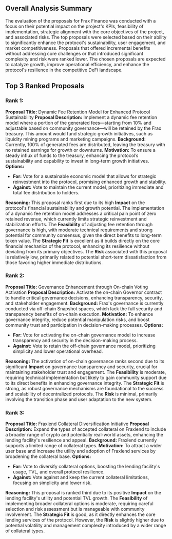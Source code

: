 ## Overall Analysis Summary
The evaluation of the proposals for Frax Finance was conducted with a focus on their potential impact on the project's KPIs, feasibility of implementation, strategic alignment with the core objectives of the project, and associated risks. The top proposals were selected based on their ability to significantly enhance the protocol's sustainability, user engagement, and market competitiveness. Proposals that offered incremental benefits without addressing core challenges or that introduced significant complexity and risk were ranked lower. The chosen proposals are expected to catalyze growth, improve operational efficiency, and enhance the protocol's resilience in the competitive DeFi landscape.

## Top 3 Ranked Proposals

### Rank 1: 
**Proposal Title:** Dynamic Fee Retention Model for Enhanced Protocol Sustainability
**Proposal Description:** Implement a dynamic fee retention model where a portion of the generated fees—starting from 10% and adjustable based on community governance—will be retained by the Frax treasury. This amount would fund strategic growth initiatives, such as liquidity mining programs and marketing campaigns.
**Background:** Currently, 100% of generated fees are distributed, leaving the treasury with no retained earnings for growth or downturns.
**Motivation:** To ensure a steady influx of funds to the treasury, enhancing the protocol’s sustainability and capability to invest in long-term growth initiatives.
**Options:**
- **For:** Vote for a sustainable economic model that allows for strategic reinvestment into the protocol, promising enhanced growth and stability.
- **Against:** Vote to maintain the current model, prioritizing immediate and total fee distribution to holders.

**Reasoning:** This proposal ranks first due to its high **Impact** on the protocol's financial sustainability and growth potential. The implementation of a dynamic fee retention model addresses a critical pain point of zero retained revenue, which currently limits strategic reinvestment and stabilization efforts. The **Feasibility** of adjusting fee retention through governance is high, with moderate technical requirements and strong potential for community consensus, given the direct benefits to long-term token value. The **Strategic Fit** is excellent as it builds directly on the core financial mechanics of the protocol, enhancing its resilience without deviating from its primary objectives. The **Risk** associated with this proposal is relatively low, primarily related to potential short-term dissatisfaction from those favoring higher immediate distributions.

### Rank 2: 
**Proposal Title:** Governance Enhancement through On-chain Voting Activation
**Proposal Description:** Activate the on-chain Governor contract to handle critical governance decisions, enhancing transparency, security, and stakeholder engagement.
**Background:** Frax's governance is currently conducted via off-chain Snapshot spaces, which lack the full security and transparency benefits of on-chain execution.
**Motivation:** To enhance governance integrity, reduce potential manipulation risks, and boost community trust and participation in decision-making processes.
**Options:**
- **For:** Vote for activating the on-chain governance model to increase transparency and security in the decision-making process.
- **Against:** Vote to retain the off-chain governance model, prioritizing simplicity and lower operational overhead.

**Reasoning:** The activation of on-chain governance ranks second due to its significant **Impact** on governance transparency and security, crucial for maintaining stakeholder trust and engagement. The **Feasibility** is moderate, requiring technical implementation but likely to gain community support due to its direct benefits in enhancing governance integrity. The **Strategic Fit** is strong, as robust governance mechanisms are foundational to the success and scalability of decentralized protocols. The **Risk** is minimal, primarily involving the transition phase and user adaptation to the new system.

### Rank 3: 
**Proposal Title:** Fraxlend Collateral Diversification Initiative
**Proposal Description:** Expand the types of accepted collateral on Fraxlend to include a broader range of crypto and potentially real-world assets, enhancing the lending facility's resilience and appeal.
**Background:** Fraxlend currently supports a limited range of collateral types.
**Motivation:** To attract a wider user base and increase the utility and adoption of Fraxlend services by broadening the collateral base.
**Options:**
- **For:** Vote to diversify collateral options, boosting the lending facility's usage, TVL, and overall protocol resilience.
- **Against:** Vote against and keep the current collateral limitations, focusing on simplicity and lower risk.

**Reasoning:** This proposal is ranked third due to its positive **Impact** on the lending facility's utility and potential TVL growth. The **Feasibility** of implementing broader collateral options is moderate, requiring careful selection and risk assessment but is manageable with community involvement. The **Strategic Fit** is good, as it directly enhances the core lending services of the protocol. However, the **Risk** is slightly higher due to potential volatility and management complexity introduced by a wider range of collateral types.